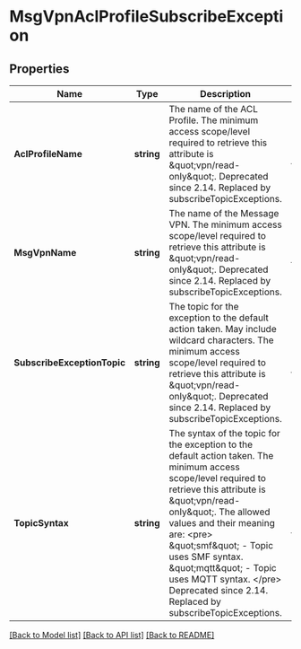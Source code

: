 # MsgVpnAclProfileSubscribeException

## Properties
Name | Type | Description | Notes
------------ | ------------- | ------------- | -------------
**AclProfileName** | **string** | The name of the ACL Profile.  The minimum access scope/level required to retrieve this attribute is \&quot;vpn/read-only\&quot;. Deprecated since 2.14. Replaced by subscribeTopicExceptions. | [optional] [default to null]
**MsgVpnName** | **string** | The name of the Message VPN.  The minimum access scope/level required to retrieve this attribute is \&quot;vpn/read-only\&quot;. Deprecated since 2.14. Replaced by subscribeTopicExceptions. | [optional] [default to null]
**SubscribeExceptionTopic** | **string** | The topic for the exception to the default action taken. May include wildcard characters.  The minimum access scope/level required to retrieve this attribute is \&quot;vpn/read-only\&quot;. Deprecated since 2.14. Replaced by subscribeTopicExceptions. | [optional] [default to null]
**TopicSyntax** | **string** | The syntax of the topic for the exception to the default action taken.  The minimum access scope/level required to retrieve this attribute is \&quot;vpn/read-only\&quot;. The allowed values and their meaning are:  &lt;pre&gt; \&quot;smf\&quot; - Topic uses SMF syntax. \&quot;mqtt\&quot; - Topic uses MQTT syntax. &lt;/pre&gt;  Deprecated since 2.14. Replaced by subscribeTopicExceptions. | [optional] [default to null]

[[Back to Model list]](../README.md#documentation-for-models) [[Back to API list]](../README.md#documentation-for-api-endpoints) [[Back to README]](../README.md)

